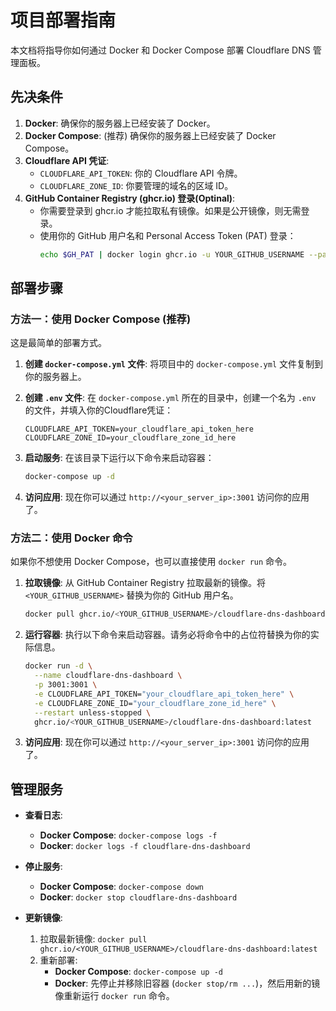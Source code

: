 # 项目部署指南

本文档将指导你如何通过 Docker 和 Docker Compose 部署 Cloudflare DNS 管理面板。

## 先决条件

1.  **Docker**: 确保你的服务器上已经安装了 Docker。
2.  **Docker Compose**: (推荐) 确保你的服务器上已经安装了 Docker Compose。
3.  **Cloudflare API 凭证**:
    * `CLOUDFLARE_API_TOKEN`: 你的 Cloudflare API 令牌。
    * `CLOUDFLARE_ZONE_ID`: 你要管理的域名的区域 ID。
4.  **GitHub Container Registry (ghcr.io) 登录(Optinal)**:
    * 你需要登录到 ghcr.io 才能拉取私有镜像。如果是公开镜像，则无需登录。
    * 使用你的 GitHub 用户名和 Personal Access Token (PAT) 登录：
        ```bash
        echo $GH_PAT | docker login ghcr.io -u YOUR_GITHUB_USERNAME --password-stdin
        ```

## 部署步骤

### 方法一：使用 Docker Compose (推荐)

这是最简单的部署方式。

1.  **创建 `docker-compose.yml` 文件**:
    将项目中的 `docker-compose.yml` 文件复制到你的服务器上。

2.  **创建 `.env` 文件**:
    在 `docker-compose.yml` 所在的目录中，创建一个名为 `.env` 的文件，并填入你的Cloudflare凭证：
    ```
    CLOUDFLARE_API_TOKEN=your_cloudflare_api_token_here
    CLOUDFLARE_ZONE_ID=your_cloudflare_zone_id_here
    ```

3.  **启动服务**:
    在该目录下运行以下命令来启动容器：
    ```bash
    docker-compose up -d
    ```

4.  **访问应用**:
    现在你可以通过 `http://<your_server_ip>:3001` 访问你的应用了。

### 方法二：使用 Docker 命令

如果你不想使用 Docker Compose，也可以直接使用 `docker run` 命令。

1.  **拉取镜像**:
    从 GitHub Container Registry 拉取最新的镜像。将 `<YOUR_GITHUB_USERNAME>` 替换为你的 GitHub 用户名。
    ```bash
    docker pull ghcr.io/<YOUR_GITHUB_USERNAME>/cloudflare-dns-dashboard:latest
    ```

2.  **运行容器**:
    执行以下命令来启动容器。请务必将命令中的占位符替换为你的实际信息。

    ```bash
    docker run -d \
      --name cloudflare-dns-dashboard \
      -p 3001:3001 \
      -e CLOUDFLARE_API_TOKEN="your_cloudflare_api_token_here" \
      -e CLOUDFLARE_ZONE_ID="your_cloudflare_zone_id_here" \
      --restart unless-stopped \
      ghcr.io/<YOUR_GITHUB_USERNAME>/cloudflare-dns-dashboard:latest
    ```

3.  **访问应用**:
    现在你可以通过 `http://<your_server_ip>:3001` 访问你的应用了。

## 管理服务

* **查看日志**:
    * **Docker Compose**: `docker-compose logs -f`
    * **Docker**: `docker logs -f cloudflare-dns-dashboard`

* **停止服务**:
    * **Docker Compose**: `docker-compose down`
    * **Docker**: `docker stop cloudflare-dns-dashboard`

* **更新镜像**:
    1.  拉取最新镜像: `docker pull ghcr.io/<YOUR_GITHUB_USERNAME>/cloudflare-dns-dashboard:latest`
    2.  重新部署:
        * **Docker Compose**: `docker-compose up -d`
        * **Docker**: 先停止并移除旧容器 (`docker stop/rm ...`)，然后用新的镜像重新运行 `docker run` 命令。
